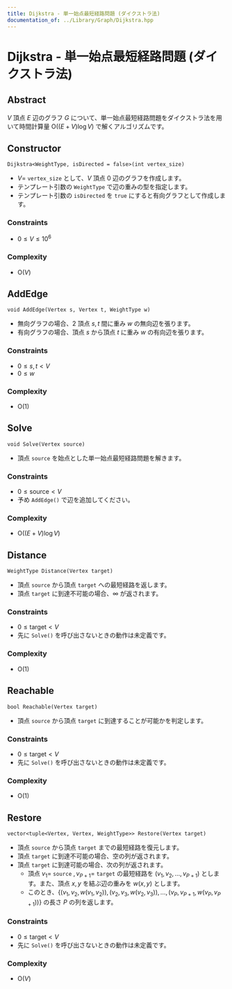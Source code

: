 ```yaml
---
title: Dijkstra - 単一始点最短経路問題 (ダイクストラ法)
documentation_of: ../Library/Graph/Dijkstra.hpp
---
```


# Dijkstra - 単一始点最短経路問題 (ダイクストラ法)

## Abstract

$V$ 頂点 $E$ 辺のグラフ $G$ について、単一始点最短経路問題をダイクストラ法を用いて時間計算量 $\textrm{O}((E + V) \log V)$ で解くアルゴリズムです。

## Constructor

```
Dijkstra<WeightType, isDirected = false>(int vertex_size)
```

- $V =$ `vertex_size` として、$V$ 頂点 $0$ 辺のグラフを作成します。
- テンプレート引数の `WeightType` で辺の重みの型を指定します。
- テンプレート引数の `isDirected` を `true` にすると有向グラフとして作成します。

### Constraints

- $0 \le V \le 10^6$

### Complexity

- $\textrm{O}(V)$

## AddEdge

```
void AddEdge(Vertex s, Vertex t, WeightType w)
```

- 無向グラフの場合、$2$ 頂点 $s, t$ 間に重み $w$ の無向辺を張ります。
- 有向グラフの場合、頂点 $s$ から頂点 $t$ に重み $w$ の有向辺を張ります。

### Constraints

- $0 \le s, t < V$
- $0 \le w$

### Complexity

- $\textrm{O}(1)$

## Solve

```
void Solve(Vertex source)
```

- 頂点 `source` を始点とした単一始点最短経路問題を解きます。

### Constraints

- $0 \le \textrm{source} < V$
- 予め `AddEdge()` で辺を追加してください。

### Complexity

- $\textrm{O}((E + V)\log V)$

## Distance

```
WeightType Distance(Vertex target)
```

- 頂点 `source` から頂点 `target` への最短経路を返します。
- 頂点 `target` に到達不可能の場合、$\infty$ が返されます。

### Constraints

- $0 \le \textrm{target} < V$
- 先に `Solve()` を呼び出さないときの動作は未定義です。

### Complexity

- $\textrm{O}(1)$

## Reachable

```
bool Reachable(Vertex target)
```

- 頂点 `source` から頂点 `target` に到達することが可能かを判定します。

### Constraints

- $0 \le \textrm{target} < V$
- 先に `Solve()` を呼び出さないときの動作は未定義です。

### Complexity

- $\textrm{O}(1)$

## Restore

```
vector<tuple<Vertex, Vertex, WeightType>> Restore(Vertex target)
```

- 頂点 `source` から頂点 `target` までの最短経路を復元します。
- 頂点 `target` に到達不可能の場合、空の列が返されます。
- 頂点 `target` に到達可能の場合、次の列が返されます。
    - 頂点 $v_1 =$ `source` $, v_{P + 1} =$ `target` の最短経路を $(v_1, v_2, \dots, v_{P + 1})$ とします。また、頂点 $x, y$ を結ぶ辺の重みを $w(x, y)$ とします。
    - このとき、$\lbrace (v_1, v_2, w(v_1, v_2)), (v_2, v_3, w(v_2, v_3)), \dots, (v_P, v_{P + 1}, w(v_P, v_{P + 1})) \rbrace$ の長さ $P$ の列を返します。

### Constraints

- $0 \le \textrm{target} < V$
- 先に `Solve()` を呼び出さないときの動作は未定義です。

### Complexity

- $\textrm{O}(V)$
